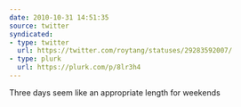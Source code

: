 ```yaml
---
date: 2010-10-31 14:51:35
source: twitter
syndicated:
- type: twitter
  url: https://twitter.com/roytang/statuses/29283592007/
- type: plurk
  url: https://plurk.com/p/8lr3h4
---
```


Three days seem like an appropriate length for weekends